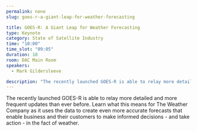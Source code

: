 ```yaml
---
permalink: none
slug: goes-r-a-giant-leap-for-weather-forecasting

title: GOES-R: A Giant Leap for Weather Forecasting
type: Keynote
category: State of Satellite Industry
time: "10:00"
time_slot: "09:05"
duration: 10
room: DAC Main Room
speakers:
  - Mark Gildersleeve

description: "The recently launched GOES-R is able to relay more detailed and more frequent updates than ever before. Learn what this means for The Weather Company as it uses the data to create even more accurate forecasts that enable business and their customers to make informed decisions - and take action - in the fact of weather."
---
```

The recently launched GOES-R is able to relay more detailed and more frequent updates than ever before. Learn what this means for The Weather Company as it uses the data to create even more accurate forecasts that enable business and their customers to make informed decisions - and take action - in the fact of weather.
